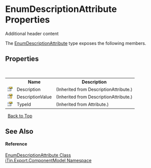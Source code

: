 # EnumDescriptionAttribute Properties
Additional header content 

The <a href="e5685a52-25ff-772e-5e81-91305714a177">EnumDescriptionAttribute</a> type exposes the following members.


## Properties
&nbsp;<table><tr><th></th><th>Name</th><th>Description</th></tr><tr><td>![Public property](media/pubproperty.gif "Public property")</td><td>Description</td><td> (Inherited from DescriptionAttribute.)</td></tr><tr><td>![Protected property](media/protproperty.gif "Protected property")</td><td>DescriptionValue</td><td> (Inherited from DescriptionAttribute.)</td></tr><tr><td>![Public property](media/pubproperty.gif "Public property")</td><td>TypeId</td><td> (Inherited from Attribute.)</td></tr></table>&nbsp;
<a href="#enumdescriptionattribute-properties">Back to Top</a>

## See Also


#### Reference
<a href="e5685a52-25ff-772e-5e81-91305714a177">EnumDescriptionAttribute Class</a><br /><a href="55171ca4-890c-0ab2-e812-efe82bc0b686">iTin.Export.ComponentModel Namespace</a><br />